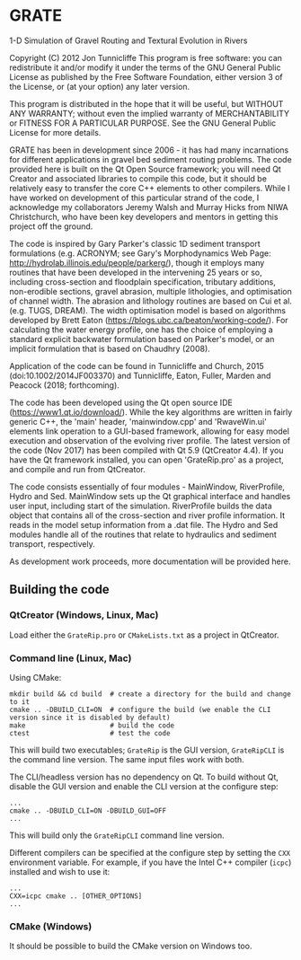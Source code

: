 # GRATE
1-D Simulation of Gravel Routing and Textural Evolution in Rivers

Copyright (C) 2012  Jon Tunnicliffe
This program is free software: you can redistribute it and/or modify it under the terms of the GNU General Public License as published by the Free Software Foundation, either version 3 of the License, or (at your option) any later version.

This program is distributed in the hope that it will be useful, but WITHOUT ANY WARRANTY; without even the implied warranty of MERCHANTABILITY or FITNESS FOR A PARTICULAR PURPOSE.  See the GNU General Public License for more details.

GRATE has been in development since 2006 - it has had many incarnations for different applications in gravel bed sediment routing problems. The code provided here is built on the Qt Open Source framework; you will need Qt Creator and associated libraries to compile this code, but it should be relatively easy to transfer the core C++ elements to other compilers. While I have worked on development of this particular strand of the code, I acknowledge my collaborators Jeremy Walsh and Murray Hicks from NIWA Christchurch, who have been key developers and mentors in getting this project off the ground.

The code is inspired by Gary Parker's classic 1D sediment transport formulations (e.g. ACRONYM; see Gary's Morphodynamics Web Page: http://hydrolab.illinois.edu/people/parkerg/), though it employs many routines that have been developed in the intervening 25 years or so, including cross-section and floodplain specification, tributary additions, non-erodible sections, gravel abrasion, multiple lithologies, and optimisation of channel width. The abrasion and lithology routines are based on Cui et al. (e.g. TUGS, DREAM). The width optimisation model is based on algorithms developed by Brett Eaton (https://blogs.ubc.ca/beaton/working-code/). For calculating the water energy profile, one has the choice of employing a standard explicit backwater formulation based on Parker's model, or an implicit formulation that is based on Chaudhry (2008).

Application of the code can be found in Tunnicliffe and Church, 2015 (doi:10.1002/2014JF003370) and Tunnicliffe, Eaton, Fuller, Marden and Peacock (2018; forthcoming).

The code has been developed using the Qt open source IDE (https://www1.qt.io/download/). While the key algorithms are written in fairly generic C++, the 'main' header, 'mainwindow.cpp' and 'RwaveWin.ui' elements link operation to a GUI-based framework, allowing for easy model execution and observation of the evolving river profile. The latest version of the code (Nov 2017) has been compiled with Qt 5.9 (QtCreator 4.4). If you have the Qt framework installed, you can open 'GrateRip.pro' as a project, and compile and run from QtCreator.

The code consists essentially of four modules - MainWindow, RiverProfile, Hydro and Sed. MainWindow sets up the Qt graphical interface and handles user input, including start of the simulation. RiverProfile builds the data object that contains all of the cross-section and river profile information. It reads in the model setup information from a .dat file. The Hydro and Sed modules handle all of the routines that relate to hydraulics and sediment transport, respectively.

As development work proceeds, more documentation will be provided here.

## Building the code

### QtCreator (Windows, Linux, Mac)

Load either the `GrateRip.pro` or `CMakeLists.txt` as a project in QtCreator.

### Command line (Linux, Mac)

Using CMake:

```
mkdir build && cd build  # create a directory for the build and change to it
cmake .. -DBUILD_CLI=ON  # configure the build (we enable the CLI version since it is disabled by default)
make                     # build the code
ctest                    # test the code
```

This will build two executables; `GrateRip` is the GUI version, `GrateRipCLI` is the command line version. The same input files work with both.

The CLI/headless version has no dependency on Qt. To build without Qt, disable the GUI version and enable the CLI version at the configure step:

```
...
cmake .. -DBUILD_CLI=ON -DBUILD_GUI=OFF
...
```

This will build only the `GrateRipCLI` command line version.

Different compilers can be specified at the configure step by setting the `CXX` environment variable. For example, if you have the Intel C++ compiler (`icpc`) installed and wish to use it:

```
...
CXX=icpc cmake .. [OTHER_OPTIONS]
...
```

### CMake (Windows)

It should be possible to build the CMake version on Windows too.
